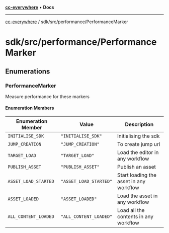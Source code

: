 [**cc-everywhere**](../../../index.md) • **Docs**

***

[cc-everywhere](../../../index.md) / sdk/src/performance/PerformanceMarker

# sdk/src/performance/PerformanceMarker

## Enumerations

### PerformanceMarker

Measure performance for these markers

#### Enumeration Members

| Enumeration Member | Value | Description |
| ------ | ------ | ------ |
| `INITIALISE_SDK` | `"INITIALISE_SDK"` | Initialising the sdk |
| `JUMP_CREATION` | `"JUMP_CREATION"` | To create jump url |
| `TARGET_LOAD` | `"TARGET_LOAD"` | Load the editor in any workflow |
| `PUBLISH_ASSET` | `"PUBLISH_ASSET"` | Publish an asset |
| `ASSET_LOAD_STARTED` | `"ASSET_LOAD_STARTED"` | Start loading the asset in any workflow |
| `ASSET_LOADED` | `"ASSET_LOADED"` | Load the asset in any workflow |
| `ALL_CONTENT_LOADED` | `"ALL_CONTENT_LOADED"` | Load all the contents in any workflow |
